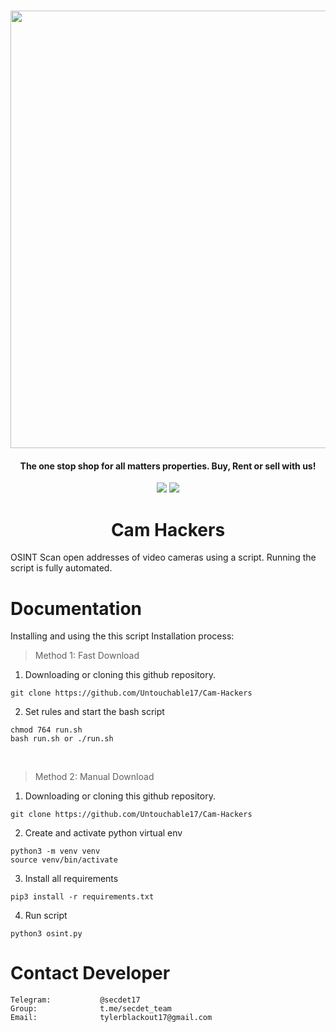 <h1 align="center">
    <a href="https://github.com/Untouchable17/Cam-Hackers">
        <img src="https://i.ibb.co/YXB7xkT/2023-02-02-23-0.png" width="700">
    </a>
</h1>



<h4 align="center"> The one stop shop for all matters properties. Buy, Rent or sell with us! </h4>

<p align="center">
<a href="https://github.com/Untouchable17/Real-Estate"><img src="https://img.shields.io/static/v1?label=version&message=1.0.0&color=blue"></a>
<a href="https://github.com/Untouchable17/Real-Estate/issues?q=is:issue+is:closed"><img src="https://img.shields.io/github/issues-closed/Untouchable17/Real-Estate?color=orange"></a>

</p>

<h1 align="center">Cam Hackers</h1>

OSINT Scan open addresses of video cameras using a script. Running the script is fully automated.

# Documentation

Installing and using the this script Installation process:

> Method 1: Fast Download

1. Downloading or cloning this github repository.
```
git clone https://github.com/Untouchable17/Cam-Hackers
```
2. Set rules and start the bash script
```
chmod 764 run.sh
bash run.sh or ./run.sh
```
<br/>

> Method 2: Manual Download
1. Downloading or cloning this github repository.
```
git clone https://github.com/Untouchable17/Cam-Hackers
```
2. Create and activate python virtual env
```
python3 -m venv venv
source venv/bin/activate
```
3. Install all requirements
```
pip3 install -r requirements.txt
```
4. Run script
```
python3 osint.py
```

# Contact Developer


    Telegram:           @secdet17
    Group:              t.me/secdet_team
    Email:              tylerblackout17@gmail.com

